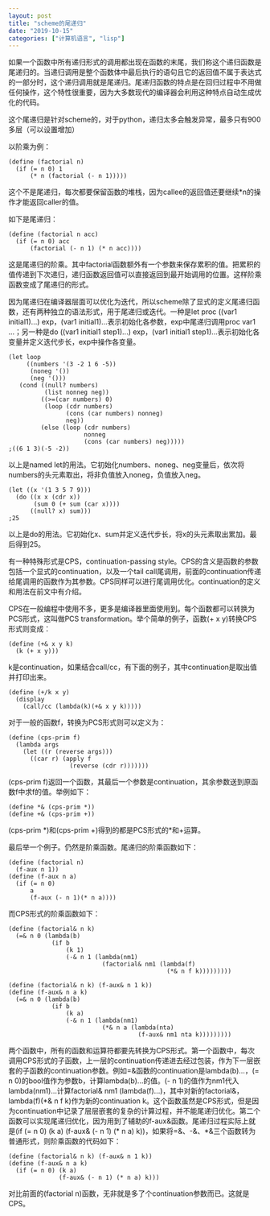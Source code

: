 ```yaml
---
layout: post
title: "scheme的尾递归"
date: "2019-10-15"
categories: ["计算机语言", "lisp"]
---
```


如果一个函数中所有递归形式的调用都出现在函数的末尾，我们称这个递归函数是尾递归的。当递归调用是整个函数体中最后执行的语句且它的返回值不属于表达式的一部分时，这个递归调用就是尾递归。尾递归函数的特点是在回归过程中不用做任何操作，这个特性很重要，因为大多数现代的编译器会利用这种特点自动生成优化的代码。

这个尾递归是针对scheme的，对于python，递归太多会触发异常，最多只有900多层（可以设置增加）

以阶乘为例：

```
(define (factorial n)
  (if (= n 0) 1
      (* n (factorial (- n 1)))))
```

这个不是尾递归，每次都要保留函数的堆栈，因为callee的返回值还要继续\*n的操作才能返回caller的值。

如下是尾递归：

```
(define (factorial n acc)
  (if (= n 0) acc
      (factorial (- n 1) (* n acc))))
```

这是尾递归的阶乘。其中factorial函数额外有一个参数来保存累积的值。把累积的值传递到下次递归，递归函数返回值可以直接返回到最开始调用的位置。这样阶乘函数变成了尾递归的形式。

因为尾递归在编译器层面可以优化为迭代，所以scheme除了显式的定义尾递归函数，还有两种独立的语法形式，用于尾递归或迭代。一种是let proc ((var1 initial1)...) exp，(var1 initial1)...表示初始化各参数，exp中尾递归调用proc var1 ...；另一种是do ((var1 initial1 step1)...) exp，(var1 initial1 step1)...表示初始化各变量并定义迭代步长，exp中操作各变量。

```
(let loop
     ((numbers '(3 -2 1 6 -5))
      (noneg '())
      (neg '()))
   (cond ((null? numbers)
          (list nonneg neg))
         ((>=(car numbers) 0)
          (loop (cdr numbers)
                (cons (car numbers) nonneg)
                neg))
         (else (loop (cdr numbers)
                     nonneg
                     (cons (car numbers) neg)))))
;((6 1 3)(-5 -2))

```

以上是named let的用法。它初始化numbers、noneg、neg变量后，依次将numbers的头元素取出，将非负值放入noneg，负值放入neg。

```
(let ((x '(1 3 5 7 9)))
  (do ((x x (cdr x))
       (sum 0 (+ sum (car x))))
      ((null? x) sum)))
;25
```

以上是do的用法。它初始化x、sum并定义迭代步长，将x的头元素取出累加。最后得到25。

有一种特殊形式是CPS，continuation-passing style。CPS的含义是函数的参数包括一个显式的continuation，以及一个tail call尾调用，前面的continuation传递给尾调用的函数作为其参数。CPS同样可以进行尾调用优化。continuation的定义和用法在前文中有介绍。

CPS在一般编程中使用不多，更多是编译器里面使用到。每个函数都可以转换为PCS形式，这叫做PCS transformation。举个简单的例子，函数(+ x y)转换CPS形式则变成：

```
(define (+& x y k)
  (k (+ x y)))
```

k是continuation，如果结合call/cc，有下面的例子，其中continuation是取出值并打印出来。

```
(define (+/k x y)
  (display 
    (call/cc (lambda(k)(+& x y k)))))
```

对于一般的函数f，转换为PCS形式则可以定义为：

```
(define (cps-prim f)
  (lambda args
    (let ((r (reverse args)))
      ((car r) (apply f
                 (reverse (cdr r)))))))
```

(cps-prim f)返回一个函数，其最后一个参数是continuation，其余参数送到原函数f中求f的值。举例如下：

```
(define *& (cps-prim *))
(define +& (cps-prim +))
```

(cps-prim \*)和(cps-prim +)得到的都是PCS形式的\*和+运算。

最后举一个例子。仍然是阶乘函数。尾递归的阶乘函数如下：

```
(define (factorial n)
  (f-aux n 1))
(define (f-aux n a)
  (if (= n 0)
      a
      (f-aux (- n 1)(* n a))))
```

而CPS形式的阶乘函数如下：

```
(define (factorial& n k)
  (=& n 0 (lambda(b)
            (if b
                (k 1)
                (-& n 1 (lambda(nm1)
                          (factorial& nm1 (lambda(f)
                                            (*& n f k)))))))))

```

```
(define (factorial& n k) (f-aux& n 1 k))
(define (f-aux& n a k)
  (=& n 0 (lambda(b)
            (if b 
                (k a)
                (-& n 1 (lambda(nm1)
                          (*& n a (lambda(nta)
                                    (f-aux& nm1 nta k)))))))))

```

两个函数中，所有的函数和运算符都要先转换为CPS形式。第一个函数中，每次调用CPS形式的子函数，上一层的continuation传递进去经过包装，作为下一层嵌套的子函数的continuation参数。例如=&函数的continuation是lambda(b)...，(= n 0)的bool值作为参数b，计算lambda(b)...的值。(- n 1)的值作为nm1代入lambda(nm1)...计算factorial& nm1 (lambda(f)...)，其中对新的factorial&，lambda(f)(\*& n f k)作为新的continuation k。这个函数虽然是CPS形式，但是因为continuation中记录了层层嵌套的复杂的计算过程，并不能尾递归优化。第二个函数可以实现尾递归优化，因为用到了辅助的f-aux&函数。尾递归过程实际上就是(if (= n 0) (k a) (f-aux& (- n 1) (\* n a) k))，如果将=&、-&、\*&三个函数转为普通形式，则阶乘函数的代码如下：

```
(define (factorial& n k) (f-aux& n 1 k))
(define (f-aux& n a k)
  (if (= n 0) (k a)
              (f-aux& (- n 1) (* n a) k)))
```

对比前面的(factorial n)函数，无非就是多了个continuation参数而已。这就是CPS。
